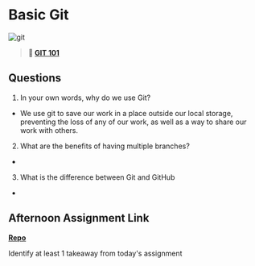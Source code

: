 # Basic Git

![git](https://git-scm.com/images/branching-illustration@2x.png)

> **📖 [GIT 101](https://codeworksacademy.com/fs-student-guide/resources/wk1/01-GIT)**

## Questions

1. In your own words, why do we use Git?

- We use git to save our work in a place outside our local storage, preventing the loss of any of our work, as well as a way to share our work with others.


2. What are the benefits of having multiple branches?

- 


3. What is the difference between Git and GitHub

- 


## Afternoon Assignment Link

**[Repo](https://github.com/Lumine3449/<ASSIGNMENT_REPO>)**

Identify at least 1 takeaway from today's assignment
